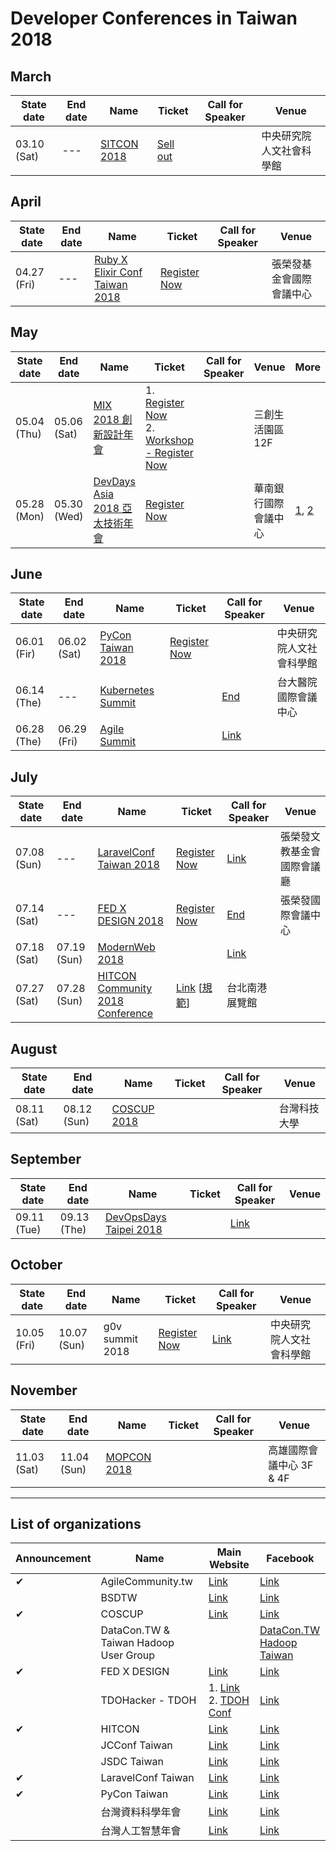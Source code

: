 # Developer Conferences in Taiwan 2018

## March
  | State date | End date | Name | Ticket | Call for Speaker | Venue |
  |---|---|---|---|---|---|
  | 03.10 (Sat) | --- | [SITCON 2018](http://sitcon.org/2018/#/) | [Sell out](https://sitcon.kktix.cc/events/sitcon2018) | | 中央研究院人文社會科學館 |

## April
  | State date | End date | Name | Ticket | Call for Speaker | Venue |
  |---|---|---|---|---|---|
  | 04.27 (Fri) | --- | [Ruby X Elixir Conf Taiwan 2018](https://2018.rubyconf.tw/) | [Register Now](https://rubytaiwan.kktix.cc/events/rubyelixirconftaiwan2018?utm_source=officialsite) | | 張榮發基金會國際會議中心 |

## May
  | State date | End date | Name | Ticket | Call for Speaker | Venue | More |
  |---|---|---|---|---|---|---|
  | 05.04 (Thu) | 05.06 (Sat) | [MIX 2018 創新設計年會](http://mixconf.tw/) | 1. [Register Now](https://userxper.kktix.cc/events/mix-2018) <br /> 2. [Workshop - Register Now](https://userxper.kktix.cc/events/mix-2018-workshop) | | 三創生活園區 12F | |
  | 05.28 (Mon) | 05.30 (Wed) | [DevDays Asia 2018 亞太技術年會](https://www.microsoft.com/taiwan/events/2018devdays/) | [Register Now](https://www.accupass.com/event/1802230727421714084630) | | 華南銀行國際會議中心 | [1](https://www.facebook.com/groups/DevOpsTaiwan/permalink/1656928304394209/), [2](https://www.facebook.com/groups/laravel.tw/permalink/1671089109626798/) |

## June
  | State date | End date | Name | Ticket | Call for Speaker | Venue |
  |---|---|---|---|---|---|
  | 06.01 (Fir) | 06.02 (Sat) | [PyCon Taiwan 2018](https://tw.pycon.org) | [Register Now](https://tw.pycon.org/2018/zh-hant/registration/ticket-info/) | | 中央研究院人文社會科學館 |
  | 06.14 (The) | --- | [Kubernetes Summit](http://summit.ithome.com.tw/kubernetes/) | | [End](https://ithomeonline.typeform.com/to/IRAs67) | 台大醫院國際會議中心 |
  | 06.28 (The) | 06.29 (Fri) | [Agile Summit](http://summit.ithome.com.tw/agile/) | | [Link](https://ithomeonline.typeform.com/to/lVAogM) | |


## July
  | State date | End date | Name | Ticket | Call for Speaker | Venue |
  |---|---|---|---|---|---|
  | 07.08 (Sun) | --- | [LaravelConf Taiwan 2018](https://laravelconf.tw/) | [Register Now](https://laravel-dojo.kktix.cc/events/laravelconftw2018) | [Link](https://medium.com/laraveldojo/laravelconf-taiwan-2018-call-for-presentations-b212cc7b249b) | 張榮發文教基金會 國際會議廳 |
  | 07.14 (Sat) | --- | [FED X DESIGN 2018](http://2018.fedc.tw/) | [Register Now](https://f2e.kktix.cc/events/fedc-2018) | [End](https://www.facebook.com/groups/f2e.tw/permalink/1552232571480769/) | 張榮發國際會議中心 |
  | 07.18 (Sat) | 07.19 (Sun) | [ModernWeb 2018](http://modernweb.tw/) | | [Link](https://modernweb.tw/cfp/) |
  | 07.27 (Sat) | 07.28 (Sun) | [HITCON Community 2018 Conference](https://hitcon.org/) | [Link](https://cfp2018.hitcon.org/zh/what-is-hitcon) [[規範](https://blog.hitcon.org/2018/03/hitcon-2018-cmt-cfp.html)] | 台北南港展覽館 |

## August
  | State date | End date | Name | Ticket | Call for Speaker | Venue |
  |---|---|---|---|---|---|
  | 08.11 (Sat) | 08.12 (Sun) | [COSCUP 2018](https://2018.coscup.org/) | | | 台灣科技大學 |

## September
  | State date | End date | Name | Ticket | Call for Speaker | Venue |
  |---|---|---|---|---|---|
  | 09.11 (Tue) | 09.13 (The) | [DevOpsDays Taipei 2018](https://devopsdays.tw/) | | [Link](https://ithomeonline.typeform.com/to/BWVLs2) | |

## October
  | State date | End date | Name | Ticket | Call for Speaker | Venue |
  |---|---|---|---|---|---|
  | 10.05 (Fri) | 10.07 (Sun) | g0v summit 2018 | [Register Now](https://g0v-summit2018.kktix.cc/events/conf) | [Link](http://summit.g0v.tw/2018/cfp/) | 中央研究院人文社會科學館 |

## November
  | State date | End date | Name | Ticket | Call for Speaker | Venue |
  |---|---|---|---|---|---|
  | 11.03 (Sat) | 11.04 (Sun) | [MOPCON 2018](https://mopcon.org/2018/) | | | 高雄國際會議中心 3F & 4F |

<!-- ## December -->

---

## List of organizations
  | Announcement | Name | Main Website | Facebook |
  |---|---|---|---|
  | ✔ | AgileCommunity.tw | [Link](http://agilecommunity.tw/) | [Link](https://www.facebook.com/AgileCommunity.tw/) |
  | | BSDTW | [Link](https://bsdtw.org/) | [Link](https://www.facebook.com/BSDTW/) |
  | ✔ | COSCUP | [Link](https://coscup.org/) | [Link](https://www.facebook.com/coscup/) |
  | | DataCon.TW & Taiwan Hadoop User Group | | [DataCon.TW](https://zh-tw.facebook.com/datacon.tw/) <br /> [Hadoop Taiwan](https://www.facebook.com/groups/hadoop.tw/) |
  | ✔ | FED X DESIGN | [Link](http://www.fed.tw/) | [Link](https://www.facebook.com/groups/f2e.tw/) |
  | | TDOHacker - TDOH | 1. [Link](http://tdohacker.org/) <br /> 2. [TDOH Conf](http://tdoh-conf.online/) | [Link](https://www.facebook.com/tdohacker) |
  | ✔ | HITCON | [Link](https://blog.hitcon.org/) | [Link](https://zh-tw.facebook.com/HITCON) |
  | | JCConf Taiwan | [Link](http://jcconf.tw/) | [Link](https://www.facebook.com/groups/185338705012/) |
  | | JSDC Taiwan | [Link](http://jsdc.tw/) | [Link](https://www.facebook.com/JSDC.TW/) |
  | ✔ | LaravelConf Taiwan | [Link](https://laravelconf.tw/) | [Link](https://zh-tw.facebook.com/laravelconftw/) |
  | ✔ | PyCon Taiwan | [Link](https://tw.pycon.org) | [Link](https://zh-tw.facebook.com/pycontw/) |
  | | 台灣資料科學年會 | [Link](http://datasci.tw/?conf=DS) | [Link](https://www.facebook.com/twdsconf) |
  | | 台灣人工智慧年會 | [Link](http://datasci.tw/?conf=AI) | [Link](https://www.facebook.com/twaiconf/) |

